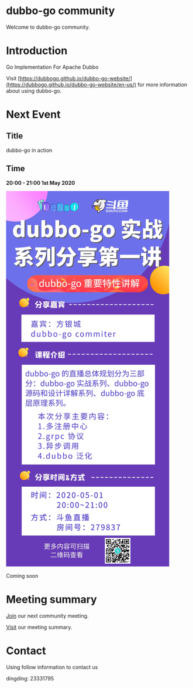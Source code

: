 # dubbo-go community

Welcome to dubbo-go community.

# Introduction

Go Implementation For Apache Dubbo

Visit [https://dubbogo.github.io/dubbo-go-website/](https://dubbogo.github.io/dubbo-go-website/en-us/) for more information about using dubbo-go.

# Next Event

## Title

dubbo-go in action

## Time

**20:00 - 21:00 1st May 2020**

![activity/dubbo-go-combat.jpg](activity/dubbo-go-combat.jpg)

Coming soon 

# Meeting summary

[Join](meeting) our next community meeting.

[Visit](meeting) our meeting summary.

# Contact

Using follow information to contact us

dingding: 23331795
